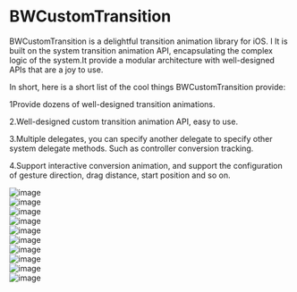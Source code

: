 # BWCustomTransition
BWCustomTransition is a delightful transition animation library for iOS. I It is built on the system transition animation API, encapsulating the complex logic of the system.It provide a modular architecture with well-designed APIs that are a joy to use.

In short, here is a short list of the cool things BWCustomTransition provide:

1Provide dozens of well-designed transition animations.

2.Well-designed custom transition animation API, easy to use.

3.Multiple delegates, you can specify another delegate to specify other system delegate methods. Such as controller conversion tracking.

4.Support interactive conversion animation, and support the configuration of gesture direction, drag distance, start position and so on.

![image](https://github.com/BossKaiGe/BWCustomTransition/blob/master/gif/2017-05-14%2014_55_08.gif)   
![image](https://github.com/BossKaiGe/BWCustomTransition/blob/master/gif/2017-05-14%2014_56_36.gif)   
![image](https://github.com/BossKaiGe/BWCustomTransition/blob/master/gif/2017-05-14%2014_57_24.gif)   
![image](https://github.com/BossKaiGe/BWCustomTransition/blob/master/gif/2017-05-14%2014_58_40.gif)   
![image](https://github.com/BossKaiGe/BWCustomTransition/blob/master/gif/2017-05-14%2014_59_43.gif)   
![image](https://github.com/BossKaiGe/BWCustomTransition/blob/master/gif/2017-05-14%2015_00_14.gif)   
![image](https://github.com/BossKaiGe/BWCustomTransition/blob/master/gif/2017-05-14%2015_00_59.gif)   
![image](https://github.com/BossKaiGe/BWCustomTransition/blob/master/gif/2017-05-14%2015_01_42.gif)   
![image](https://github.com/BossKaiGe/BWCustomTransition/blob/master/gif/2017-05-14%2015_02_28.gif)   
![image](https://github.com/BossKaiGe/BWCustomTransition/blob/master/gif/2017-05-14%2015_03_13.gif)   

